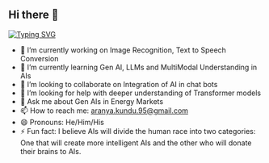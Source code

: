## Hi there 👋
<a href="https://git.io/typing-svg"><img src="https://readme-typing-svg.demolab.com?font=Comic+Sans+MS&pause=1000&color=9231F7&center=true&vCenter=true&width=435&lines=Data+Science+%7C+Machine+Learning;Image+Recognition+%7C+Gen+AI+Enthusiast+;University+of+Notre+Dame" alt="Typing SVG" /></a>
<br/>

- 🔭 I’m currently working on Image Recognition, Text to Speech Conversion 
- 🌱 I’m currently learning Gen AI, LLMs and MultiModal Understanding in AIs
- 👯 I’m looking to collaborate on Integration of AI in chat bots
- 🤔 I’m looking for help with deeper understanding of Transformer models
- 💬 Ask me about Gen AIs in Energy Markets
- 📫 How to reach me: aranya.kundu.95@gmail.com
- 😄 Pronouns: He/Him/His
- ⚡ Fun fact: I believe AIs will divide the human race into two categories: One that will create more intelligent AIs and the other who will donate their brains to AIs.
